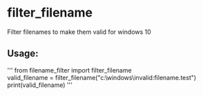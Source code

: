 # filter_filename

Filter filenames to make them valid for windows 10

## Usage:

'''
from filename_filter import filter_filename  
valid_filename = filter_filename("c:\windows\invalid:filename.test")  
print(valid_filename)
'''
